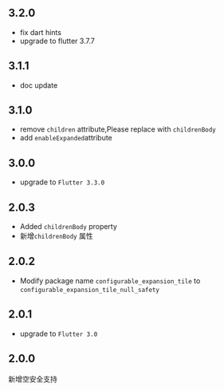 ## 3.2.0

* fix dart hints
* upgrade to flutter 3.7.7


## 3.1.1

* doc update

## 3.1.0

* remove `children` attribute,Please replace with `childrenBody`
* add `enableExpanded`attribute

## 3.0.0

* upgrade to `Flutter 3.3.0`

## 2.0.3

* Added `childrenBody` property
* 新增`childrenBody` 属性

## 2.0.2

* Modify package name `configurable_expansion_tile` to `configurable_expansion_tile_null_safety`

## 2.0.1

* upgrade to `Flutter 3.0`

## 2.0.0

新增空安全支持


